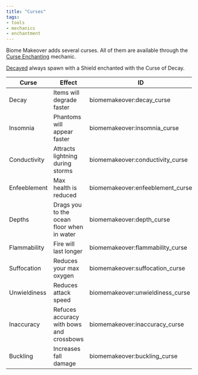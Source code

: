 ```yaml
---
title: "Curses"
tags:
- tools
- mechanics
- enchantment
---
```


Biome Makeover adds several curses. All of them are available through the [Curse Enchanting](notes/mechanic/curse_enchanting) mechanic.

[Decayed](notes/mob/decayed) always spawn with a Shield enchanted with the Curse of Decay.

| Curse | Effect | ID |
| ----- | ----- | -----| 
| Decay | Items will degrade faster | biomemakeover:decay_curse |
| Insomnia | Phantoms will appear faster |  biomemakeover:insomnia_curse |
| Conductivity | Attracts lightning during storms |  biomemakeover:conductivity_curse |
| Enfeeblement | Max health is reduced | biomemakeover:enfeeblement_curse |
| Depths | Drags you to the ocean floor when in water |  biomemakeover:depth_curse |
| Flammability | Fire will last longer | biomemakeover:flammability_curse |
| Suffocation | Reduces your max oxygen | biomemakeover:suffocation_curse |
| Unwieldiness | Reduces attack speed |  biomemakeover:unwieldiness_curse | 
| Inaccuracy | Refuces accuracy with bows and crossbows |  biomemakeover:inaccuracy_curse |
| Buckling | Increases fall damage |  biomemakeover:buckling_curse |


